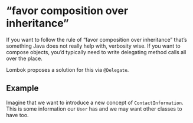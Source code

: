 # “favor composition over inheritance”

If you want to follow the rule of “favor composition over inheritance” 
that’s something Java does not really help with, verbosity wise. 
If you want to compose objects, you’d typically need to write delegating 
method calls all over the place.

Lombok proposes a solution for this via `@Delegate`.

## Example

Imagine that we want to introduce a new concept of `ContactInformation`. 
This is some information our `User` has and we may want other classes to have too.